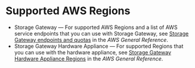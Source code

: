 # Supported AWS Regions<a name="available-regions-intro"></a>
+ Storage Gateway — For supported AWS Regions and a list of AWS service endpoints that you can use with Storage Gateway, see [Storage Gateway endpoints and quotas](https://docs.aws.amazon.com/general/latest/gr/sg.html) in the *AWS General Reference*\.
+ Storage Gateway Hardware Appliance — For supported Regions that you can use with the hardware appliance, see [Storage Gateway Hardware Appliance Regions](https://docs.aws.amazon.com/general/latest/gr/sg.html#sg-hardware-appliance) in the *AWS General Reference*\. 